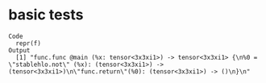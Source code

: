 # basic tests

    Code
      repr(f)
    Output
      [1] "func.func @main (%x: tensor<3x3xi1>) -> tensor<3x3xi1> {\n%0 = \"stablehlo.not\" (%x): (tensor<3x3xi1>) -> (tensor<3x3xi1>)\n\"func.return\"(%0): (tensor<3x3xi1>) -> ()\n}\n"

